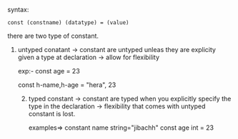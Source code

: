 syntax:

    const (constname) (datatype) = (value)

there are two type of constant.
1. untyped conatant
   -> constant are untyped unleas they are explicity given a type at declaration
   -> allow for flexibility

   exp:-  const age = 23

   const h-name,h-age = "hera", 23


   2. typed constant
      -> constant are typed when you explicitly specify the type in the declaration
      -> flexibility that comes with untyped constant is lost.
      
      examples=>
       constant name string="jibachh"
      const age int = 23
